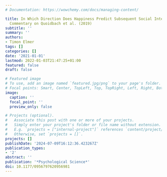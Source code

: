 ```yaml
---
# Documentation: https://wowchemy.com/docs/managing-content/

title: In Which Direction Does Happiness Predict Subsequent Social Interactions? A
  Commentary on Quoidbach et al. (2019)
subtitle: ''
summary: ''
authors:
- Timon Elmer
tags: []
categories: []
date: '2021-01-01'
lastmod: 2022-01-03T21:47:25+01:00
featured: false
draft: false

# Featured image
# To use, add an image named `featured.jpg/png` to your page's folder.
# Focal points: Smart, Center, TopLeft, Top, TopRight, Left, Right, BottomLeft, Bottom, BottomRight.
image:
  caption: ''
  focal_point: ''
  preview_only: false

# Projects (optional).
#   Associate this post with one or more of your projects.
#   Simply enter your project's folder or file name without extension.
#   E.g. `projects = ["internal-project"]` references `content/project/deep-learning/index.md`.
#   Otherwise, set `projects = []`.
projects: []
publishDate: '2024-07-09T16:12:36.423267Z'
publication_types:
- '2'
abstract: ''
publication: '*Psychological Science*'
doi: 10.1177/0956797620956981
---
```

